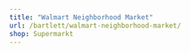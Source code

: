 ```yaml
---
title: "Walmart Neighborhood Market"
url: /bartlett/walmart-neighborhood-market/
shop: Supermarkt
---
```

